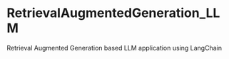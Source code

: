 # RetrievalAugmentedGeneration_LLM
Retrieval Augmented Generation based LLM application using LangChain
